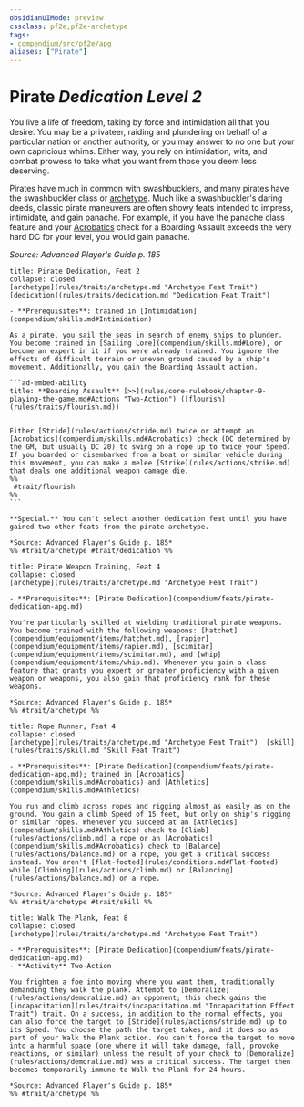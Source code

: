 ```yaml
---
obsidianUIMode: preview
cssclass: pf2e,pf2e-archetype
tags:
- compendium/src/pf2e/apg
aliases: ["Pirate"]
---
```

# Pirate *Dedication Level 2*  

You live a life of freedom, taking by force and intimidation all that you desire. You may be a privateer, raiding and plundering on behalf of a particular nation or another authority, or you may answer to no one but your own capricious whims. Either way, you rely on intimidation, wits, and combat prowess to take what you want from those you deem less deserving.

Pirates have much in common with swashbucklers, and many pirates have the swashbuckler class or [archetype](Reference/Compendium/Character/Archetypes/swashbuckler-apg.md). Much like a swashbuckler's daring deeds, classic pirate maneuvers are often showy feats intended to impress, intimidate, and gain panache. For example, if you have the panache class feature and your [Acrobatics](skills.md#Acrobatics) check for a Boarding Assault exceeds the very hard DC for your level, you would gain panache.

*Source: Advanced Player's Guide p. 185*

````ad-embed-feat
title: Pirate Dedication, Feat 2
collapse: closed
[archetype](rules/traits/archetype.md "Archetype Feat Trait")  [dedication](rules/traits/dedication.md "Dedication Feat Trait")  

- **Prerequisites**: trained in [Intimidation](compendium/skills.md#Intimidation)

As a pirate, you sail the seas in search of enemy ships to plunder. You become trained in [Sailing Lore](compendium/skills.md#Lore), or become an expert in it if you were already trained. You ignore the effects of difficult terrain or uneven ground caused by a ship's movement. Additionally, you gain the Boarding Assault action.

```ad-embed-ability
title: **Boarding Assault** [>>](rules/core-rulebook/chapter-9-playing-the-game.md#Actions "Two-Action") ([flourish](rules/traits/flourish.md))


Either [Stride](rules/actions/stride.md) twice or attempt an [Acrobatics](compendium/skills.md#Acrobatics) check (DC determined by the GM, but usually DC 20) to swing on a rope up to twice your Speed. If you boarded or disembarked from a boat or similar vehicle during this movement, you can make a melee [Strike](rules/actions/strike.md) that deals one additional weapon damage die.  
%%
 #trait/flourish 
%%
```

**Special.** You can't select another dedication feat until you have gained two other feats from the pirate archetype.

*Source: Advanced Player's Guide p. 185*  
%% #trait/archetype #trait/dedication %%
````  

```ad-embed-feat
title: Pirate Weapon Training, Feat 4
collapse: closed
[archetype](rules/traits/archetype.md "Archetype Feat Trait")  

- **Prerequisites**: [Pirate Dedication](compendium/feats/pirate-dedication-apg.md)

You're particularly skilled at wielding traditional pirate weapons. You become trained with the following weapons: [hatchet](compendium/equipment/items/hatchet.md), [rapier](compendium/equipment/items/rapier.md), [scimitar](compendium/equipment/items/scimitar.md), and [whip](compendium/equipment/items/whip.md). Whenever you gain a class feature that grants you expert or greater proficiency with a given weapon or weapons, you also gain that proficiency rank for these weapons.

*Source: Advanced Player's Guide p. 185*  
%% #trait/archetype %%
```  

```ad-embed-feat
title: Rope Runner, Feat 4
collapse: closed
[archetype](rules/traits/archetype.md "Archetype Feat Trait")  [skill](rules/traits/skill.md "Skill Feat Trait")  

- **Prerequisites**: [Pirate Dedication](compendium/feats/pirate-dedication-apg.md); trained in [Acrobatics](compendium/skills.md#Acrobatics) and [Athletics](compendium/skills.md#Athletics)

You run and climb across ropes and rigging almost as easily as on the ground. You gain a climb Speed of 15 feet, but only on ship's rigging or similar ropes. Whenever you succeed at an [Athletics](compendium/skills.md#Athletics) check to [Climb](rules/actions/climb.md) a rope or an [Acrobatics](compendium/skills.md#Acrobatics) check to [Balance](rules/actions/balance.md) on a rope, you get a critical success instead. You aren't [flat-footed](rules/conditions.md#Flat-footed) while [Climbing](rules/actions/climb.md) or [Balancing](rules/actions/balance.md) on a rope.

*Source: Advanced Player's Guide p. 185*  
%% #trait/archetype #trait/skill %%
```  

```ad-embed-feat
title: Walk The Plank, Feat 8
collapse: closed
[archetype](rules/traits/archetype.md "Archetype Feat Trait")  

- **Prerequisites**: [Pirate Dedication](compendium/feats/pirate-dedication-apg.md)
- **Activity** Two-Action

You frighten a foe into moving where you want them, traditionally demanding they walk the plank. Attempt to [Demoralize](rules/actions/demoralize.md) an opponent; this check gains the [incapacitation](rules/traits/incapacitation.md "Incapacitation Effect Trait") trait. On a success, in addition to the normal effects, you can also force the target to [Stride](rules/actions/stride.md) up to its Speed. You choose the path the target takes, and it does so as part of your Walk the Plank action. You can't force the target to move into a harmful space (one where it will take damage, fall, provoke reactions, or similar) unless the result of your check to [Demoralize](rules/actions/demoralize.md) was a critical success. The target then becomes temporarily immune to Walk the Plank for 24 hours.

*Source: Advanced Player's Guide p. 185*  
%% #trait/archetype %%
```